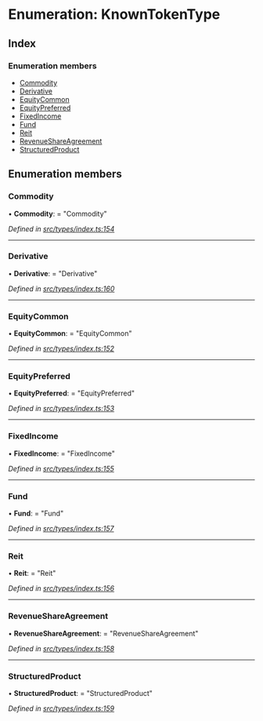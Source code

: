 # Enumeration: KnownTokenType

## Index

### Enumeration members

* [Commodity](knowntokentype.md#commodity)
* [Derivative](knowntokentype.md#derivative)
* [EquityCommon](knowntokentype.md#equitycommon)
* [EquityPreferred](knowntokentype.md#equitypreferred)
* [FixedIncome](knowntokentype.md#fixedincome)
* [Fund](knowntokentype.md#fund)
* [Reit](knowntokentype.md#reit)
* [RevenueShareAgreement](knowntokentype.md#revenueshareagreement)
* [StructuredProduct](knowntokentype.md#structuredproduct)

## Enumeration members

###  Commodity

• **Commodity**: = "Commodity"

*Defined in [src/types/index.ts:154](https://github.com/PolymathNetwork/polymesh-sdk/blob/1221e467/src/types/index.ts#L154)*

___

###  Derivative

• **Derivative**: = "Derivative"

*Defined in [src/types/index.ts:160](https://github.com/PolymathNetwork/polymesh-sdk/blob/1221e467/src/types/index.ts#L160)*

___

###  EquityCommon

• **EquityCommon**: = "EquityCommon"

*Defined in [src/types/index.ts:152](https://github.com/PolymathNetwork/polymesh-sdk/blob/1221e467/src/types/index.ts#L152)*

___

###  EquityPreferred

• **EquityPreferred**: = "EquityPreferred"

*Defined in [src/types/index.ts:153](https://github.com/PolymathNetwork/polymesh-sdk/blob/1221e467/src/types/index.ts#L153)*

___

###  FixedIncome

• **FixedIncome**: = "FixedIncome"

*Defined in [src/types/index.ts:155](https://github.com/PolymathNetwork/polymesh-sdk/blob/1221e467/src/types/index.ts#L155)*

___

###  Fund

• **Fund**: = "Fund"

*Defined in [src/types/index.ts:157](https://github.com/PolymathNetwork/polymesh-sdk/blob/1221e467/src/types/index.ts#L157)*

___

###  Reit

• **Reit**: = "Reit"

*Defined in [src/types/index.ts:156](https://github.com/PolymathNetwork/polymesh-sdk/blob/1221e467/src/types/index.ts#L156)*

___

###  RevenueShareAgreement

• **RevenueShareAgreement**: = "RevenueShareAgreement"

*Defined in [src/types/index.ts:158](https://github.com/PolymathNetwork/polymesh-sdk/blob/1221e467/src/types/index.ts#L158)*

___

###  StructuredProduct

• **StructuredProduct**: = "StructuredProduct"

*Defined in [src/types/index.ts:159](https://github.com/PolymathNetwork/polymesh-sdk/blob/1221e467/src/types/index.ts#L159)*
